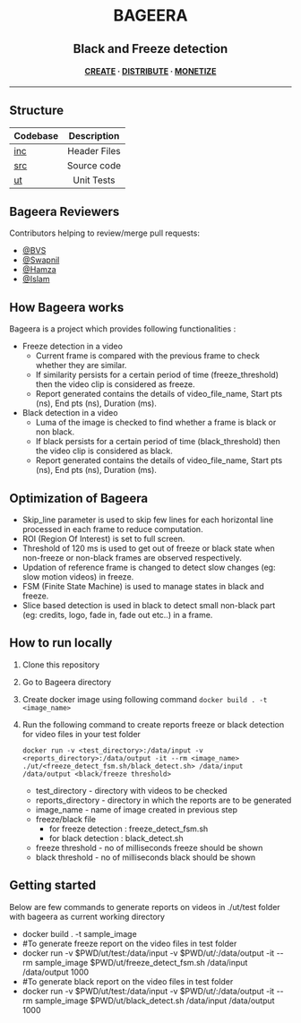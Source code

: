 <h1 align="center">BAGEERA</h1>
<h2 align="center">Black and Freeze detection</h2>

<h4 align="center">
  <a href="https://www.amagi.com/">CREATE</a>
  <span> · </span>
  <a href="https://www.amagi.com/">DISTRIBUTE</a>
  <span> · </span>
  <a href="https://www.amagi.com/">MONETIZE</a>
</h4>

---

## Structure

| Codebase              |      Description          |
| :-------------------- | :-----------------------: |
| [inc](inc)        	|     Header Files          |
| [src](src)  		    |     Source code           |
| [ut](ut)      	    |  	  Unit Tests            |




## Bageera Reviewers

Contributors helping to review/merge pull requests:

- [@BVS](https://github.com/bvs-amagi)
- [@Swapnil](https://github.com/swapnild18)
- [@Hamza](https://github.com/hamza-u)
- [@Islam]()


## How Bageera works

Bageera is a project which provides following functionalities :
* Freeze detection in a video 
    * Current frame is compared with the previous frame to check whether they are similar.
    * If similarity persists for a certain period of time (freeze_threshold) then the video clip is considered as freeze.
    * Report generated contains the details of video_file_name, Start pts (ns), End pts (ns), Duration (ms).
* Black detection in a video
    * Luma of the image is checked to find whether a frame is black or non black.
    * If black persists for a certain period of time (black_threshold) then the video clip is considered as black.
    * Report generated contains the details of video_file_name, Start pts (ns), End pts (ns), Duration (ms).

## Optimization of Bageera

* Skip_line parameter is used to skip few lines for each horizontal line processed in each frame to reduce computation.
* ROI (Region Of Interest) is set to full screen.
* Threshold of 120 ms is used to get out of freeze or black state when non-freeze or non-black frames are observed respectively. 
* Updation of reference frame is changed to detect slow changes (eg: slow motion videos) in freeze.
* FSM (Finite State Machine) is used to manage states in black and freeze.
* Slice based detection is used in black to detect small non-black part (eg: credits, logo, fade in, fade out  etc..) in a frame.

## How to run locally

1. Clone this repository 
2. Go to Bageera directory
3. Create docker image using following command
	`docker build . -t <image_name>`
4. Run the following command to create reports freeze or black detection for video files in your test folder
	
	`docker run -v <test_directory>:/data/input -v <reports_directory>:/data/output -it --rm <image_name> ./ut/<freeze_detect_fsm.sh/black_detect.sh> /data/input /data/output <black/freeze threshold>`
	* test_directory - directory with videos to be checked
	* reports_directory - directory in which the reports are to be generated
	* image_name - name of image created in previous step
	* freeze/black file 
		* for freeze detection : freeze_detect_fsm.sh
		* for black detection : black_detect.sh
    * freeze threshold - no of milliseconds freeze should be shown
    * black threshold  - no of milliseconds black should be shown
	
## Getting started

Below are few commands to generate reports on videos in ./ut/test folder with bageera as current working directory

* docker build . -t sample_image 
* #To generate freeze report on the video files in test folder
* docker run -v $PWD/ut/test:/data/input -v $PWD/ut/:/data/output -it --rm sample_image $PWD/ut/freeze_detect_fsm.sh /data/input /data/output 1000
* #To generate black report on the video files in test folder
* docker run -v $PWD/ut/test:/data/input -v $PWD/ut/:/data/output -it --rm sample_image $PWD/ut/black_detect.sh /data/input /data/output 1000

